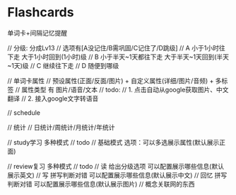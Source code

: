 # Flashcards
单词卡+间隔记忆提醒


// 分级: 分成Lv13
// 选项有[A没记住/B需巩固/C记住了/D跳级]
// A 小于1小时往下走 大于1小时回到(1小时)级
// B 小于半天~1天都往下走 大于半天~1天回到(半天~1天)级
// C 继续往下走
// D 随便到哪级


// 单词卡属性
// 预设属性(正面/反面/图片) + 自定义属性(详细/图片/音频) + 多标签
// 属性类型 有 图片/语音/文本
// todo: 
// 1. 点击自动从google获取图片、中文翻译
// 2. 接入google文字转语音


// schedule

// 统计
// 日统计/周统计/月统计/年统计


// study学习 多种模式
// todo
// 基础模式 选项：可以多选展示属性(默认展示正面)

// review复习 多种模式
// todo
// 读 给出分级选项 可以配置展示哪些信息(默认展示英文)
// 写 拼写判断对错 可以配置展示哪些信息(默认展示中文)
// 回忆 拼写判断对错 可以配置展示哪些信息(默认展示图片)
// 概念关联网的东西